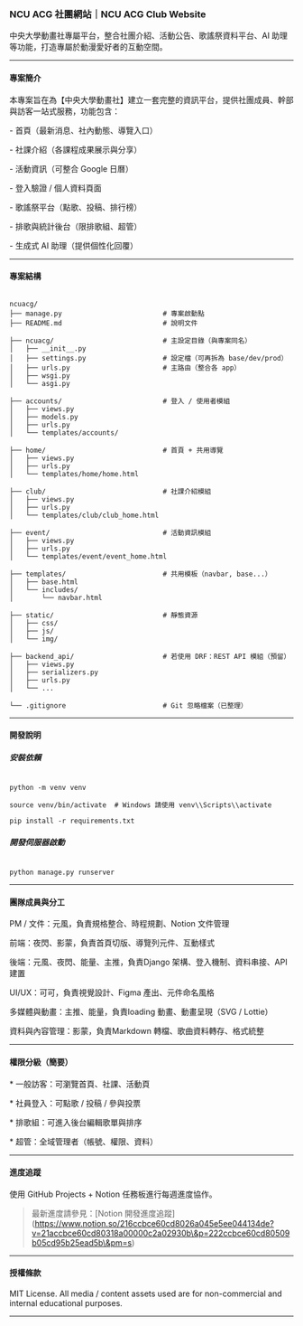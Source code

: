 ### NCU ACG 社團網站｜NCU ACG Club Website



中央大學動畫社專屬平台，整合社團介紹、活動公告、歌謠祭資料平台、AI 助理等功能，打造專屬於動漫愛好者的互動空間。



---



#### 專案簡介



本專案旨在為【中央大學動畫社】建立一套完整的資訊平台，提供社團成員、幹部與訪客一站式服務，功能包含：



\- 首頁（最新消息、社內動態、導覽入口）

\- 社課介紹（各課程成果展示與分享）

\- 活動資訊（可整合 Google 日曆）

\- 登入驗證 / 個人資料頁面

\- 歌謠祭平台（點歌、投稿、排行榜）

\- 排歌與統計後台（限排歌組、超管）

\- 生成式 AI 助理（提供個性化回覆）



---



#### 專案結構



```

ncuacg/
├── manage.py                         # 專案啟動點
├── README.md                         # 說明文件

├── ncuacg/                           # 主設定目錄（與專案同名）
│   ├── __init__.py
│   ├── settings.py                   # 設定檔（可再拆為 base/dev/prod）
│   ├── urls.py                       # 主路由（整合各 app）
│   ├── wsgi.py
│   └── asgi.py

├── accounts/                         # 登入 / 使用者模組
│   ├── views.py
│   ├── models.py
│   ├── urls.py
│   └── templates/accounts/

├── home/                             # 首頁 + 共用導覽
│   ├── views.py
│   ├── urls.py
│   └── templates/home/home.html

├── club/                             # 社課介紹模組
│   ├── views.py
│   ├── urls.py
│   └── templates/club/club_home.html

├── event/                            # 活動資訊模組
│   ├── views.py
│   ├── urls.py
│   └── templates/event/event_home.html

├── templates/                        # 共用模板（navbar, base...）
│   ├── base.html
│   └── includes/
│       └── navbar.html

├── static/                           # 靜態資源
│   ├── css/
│   ├── js/
│   └── img/

├── backend_api/                      # 若使用 DRF：REST API 模組（預留）
│   ├── views.py
│   ├── serializers.py
│   ├── urls.py
│   └── ...

└── .gitignore                        # Git 忽略檔案（已整理）

````



---



#### 開發說明



##### 安裝依賴



```

python -m venv venv

source venv/bin/activate  # Windows 請使用 venv\\Scripts\\activate

pip install -r requirements.txt

````



##### 開發伺服器啟動



```

python manage.py runserver

```



---



#### 團隊成員與分工



PM / 文件：元風，負責規格整合、時程規劃、Notion 文件管理

前端：夜閃、影蒙，負責首頁切版、導覽列元件、互動樣式

後端：元風、夜閃、能量、主推，負責Django 架構、登入機制、資料串接、API 建置

UI/UX：可可，負責視覺設計、Figma 產出、元件命名風格

多媒體與動畫：主推、能量，負責loading 動畫、動畫呈現（SVG / Lottie）

資料與內容管理：影蒙，負責Markdown 轉檔、歌曲資料轉存、格式統整



---



#### 權限分級（簡要）



\* 一般訪客：可瀏覽首頁、社課、活動頁

\* 社員登入：可點歌 / 投稿 / 參與投票

\* 排歌組：可進入後台編輯歌單與排序

\* 超管：全域管理者（帳號、權限、資料）



---



#### 進度追蹤



使用 GitHub Projects + Notion 任務板進行每週進度協作。



> 最新進度請參見：\[Notion 開發進度追蹤](https://www.notion.so/216ccbce60cd8026a045e5ee044134de?v=21accbce60cd80318a00000c2a02930b\&p=222ccbce60cd80509b05cd95b25ead5b\&pm=s)



---



#### 授權條款



MIT License. All media / content assets used are for non-commercial and internal educational purposes.



---

